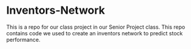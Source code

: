 # Inventors-Network
This is a repo for our class project in our Senior Project class. This repo contains code we used to create an inventors network to predict stock performance.
